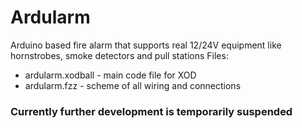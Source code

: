 # Ardularm
Arduino based fire alarm that supports real 12/24V equipment like hornstrobes, smoke detectors and pull stations
Files:
* ardularm.xodball - main code file for XOD
* ardularm.fzz - scheme of all wiring and connections
### Currently further development is temporarily suspended
